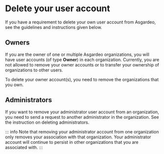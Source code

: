 # Delete your user account

If you have a requirement to delete your own user account from Asgardeo, see the guidelines and instructions given below.

## Owners

If you are the owner of one or multiple Asgardeo organizations, you will have user accounts (of type **Owner**) in each organization. Currently, you are not allowed to remove your owner accounts or to transfer your ownership of organizations to other users.

To delete your owner account(s), you need to <a :href="$withBase('/guides/your-asgardeo/delete-organizations/')">remove the organizations that you own</a>. 

## Administrators 

If you want to remove your administrator user account from an organization, you need to send a request to another administrator in the organization. See the instruction on <a :href="$withBase('/guides/users/manage-collaborators/#delete-a-collaborator')">deleting administrators</a>.

::: info
Note that removing your administrator account from one organization only removes your association with that organization. Your administrator account will continue to persist in other organizations that you are associated with.
:::
